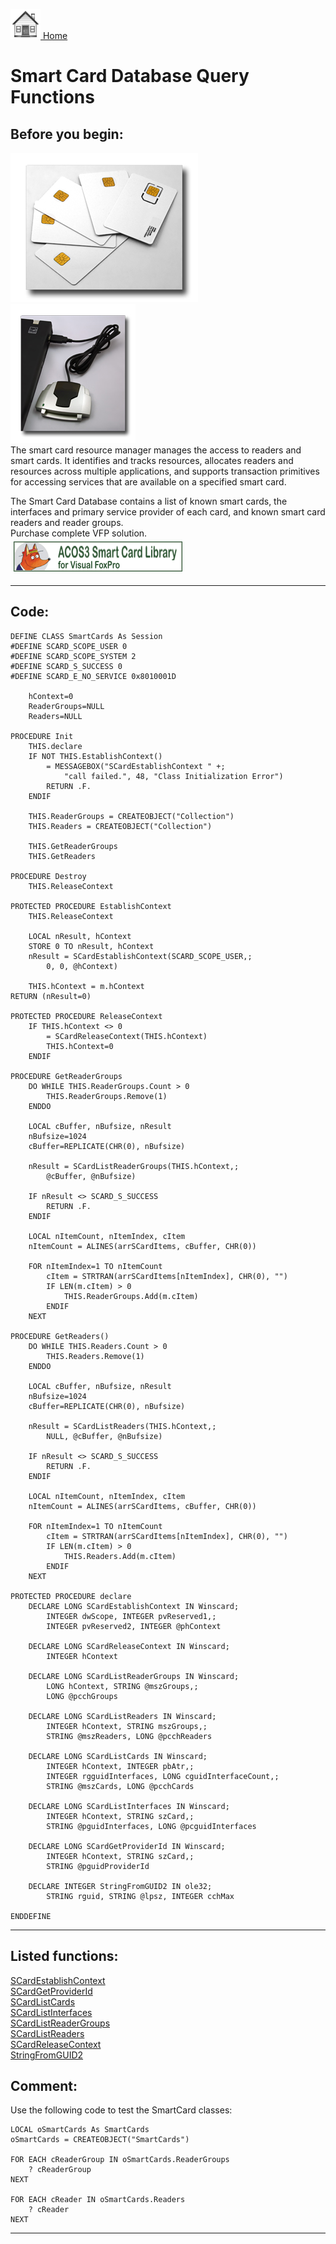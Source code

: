 [<img src="../images/home.png"> Home ](https://github.com/VFPX/Win32API)  

# Smart Card Database Query Functions

## Before you begin:
![](../images/card_batch.jpg)  
![](../images/reader_connected.jpg)  
The smart card resource manager manages the access to readers and smart cards. It identifies and tracks resources, allocates readers and resources across multiple applications, and supports transaction primitives for accessing services that are available on a specified smart card.  

The Smart Card Database contains a list of known smart cards, the interfaces and primary service provider of each card, and known smart card readers and reader groups.</td></tr></table>  
Purchase complete VFP solution.  
<a href="http://www.news2news.com/vfp/?solution=2&src=x539"><img src="../images/acos3_270_48.png" width=270 height=48 border=0  vspace=5 hspace=5 alt="Download ACOS3 Class Library"></a>  
  
***  


## Code:
```foxpro  
DEFINE CLASS SmartCards As Session
#DEFINE SCARD_SCOPE_USER 0
#DEFINE SCARD_SCOPE_SYSTEM 2
#DEFINE SCARD_S_SUCCESS 0
#DEFINE SCARD_E_NO_SERVICE 0x8010001D

	hContext=0
	ReaderGroups=NULL
	Readers=NULL

PROCEDURE Init
	THIS.declare
	IF NOT THIS.EstablishContext()
		= MESSAGEBOX("SCardEstablishContext " +;
			"call failed.", 48, "Class Initialization Error")
		RETURN .F.
	ENDIF

	THIS.ReaderGroups = CREATEOBJECT("Collection")
	THIS.Readers = CREATEOBJECT("Collection")
	
	THIS.GetReaderGroups
	THIS.GetReaders

PROCEDURE Destroy
	THIS.ReleaseContext

PROTECTED PROCEDURE EstablishContext
	THIS.ReleaseContext

	LOCAL nResult, hContext
	STORE 0 TO nResult, hContext
	nResult = SCardEstablishContext(SCARD_SCOPE_USER,;
		0, 0, @hContext)

	THIS.hContext = m.hContext
RETURN (nResult=0)

PROTECTED PROCEDURE ReleaseContext
	IF THIS.hContext <> 0
		= SCardReleaseContext(THIS.hContext)
		THIS.hContext=0
	ENDIF

PROCEDURE GetReaderGroups
	DO WHILE THIS.ReaderGroups.Count > 0
		THIS.ReaderGroups.Remove(1)
	ENDDO

	LOCAL cBuffer, nBufsize, nResult
	nBufsize=1024
	cBuffer=REPLICATE(CHR(0), nBufsize)
	
	nResult = SCardListReaderGroups(THIS.hContext,;
		@cBuffer, @nBufsize)

	IF nResult <> SCARD_S_SUCCESS
		RETURN .F.
	ENDIF

	LOCAL nItemCount, nItemIndex, cItem
	nItemCount = ALINES(arrSCardItems, cBuffer, CHR(0))

	FOR nItemIndex=1 TO nItemCount
		cItem = STRTRAN(arrSCardItems[nItemIndex], CHR(0), "")
		IF LEN(m.cItem) > 0
			THIS.ReaderGroups.Add(m.cItem)
		ENDIF
	NEXT

PROCEDURE GetReaders()
	DO WHILE THIS.Readers.Count > 0
		THIS.Readers.Remove(1)
	ENDDO

	LOCAL cBuffer, nBufsize, nResult
	nBufsize=1024
	cBuffer=REPLICATE(CHR(0), nBufsize)
	
	nResult = SCardListReaders(THIS.hContext,;
		NULL, @cBuffer, @nBufsize)

	IF nResult <> SCARD_S_SUCCESS
		RETURN .F.
	ENDIF

	LOCAL nItemCount, nItemIndex, cItem
	nItemCount = ALINES(arrSCardItems, cBuffer, CHR(0))

	FOR nItemIndex=1 TO nItemCount
		cItem = STRTRAN(arrSCardItems[nItemIndex], CHR(0), "")
		IF LEN(m.cItem) > 0
			THIS.Readers.Add(m.cItem)
		ENDIF
	NEXT

PROTECTED PROCEDURE declare
	DECLARE LONG SCardEstablishContext IN Winscard;
		INTEGER dwScope, INTEGER pvReserved1,;
		INTEGER pvReserved2, INTEGER @phContext
	
	DECLARE LONG SCardReleaseContext IN Winscard;
		INTEGER hContext

	DECLARE LONG SCardListReaderGroups IN Winscard;
		LONG hContext, STRING @mszGroups,;
		LONG @pcchGroups

	DECLARE LONG SCardListReaders IN Winscard;
		INTEGER hContext, STRING mszGroups,;
		STRING @mszReaders, LONG @pcchReaders

	DECLARE LONG SCardListCards IN Winscard;
		INTEGER hContext, INTEGER pbAtr,;
		INTEGER rgguidInterfaces, LONG cguidInterfaceCount,;
		STRING @mszCards, LONG @pcchCards

	DECLARE LONG SCardListInterfaces IN Winscard;
		INTEGER hContext, STRING szCard,;
		STRING @pguidInterfaces, LONG @pcguidInterfaces

	DECLARE LONG SCardGetProviderId IN Winscard;
		INTEGER hContext, STRING szCard,;
		STRING @pguidProviderId

	DECLARE INTEGER StringFromGUID2 IN ole32;
		STRING rguid, STRING @lpsz, INTEGER cchMax

ENDDEFINE  
```  
***  


## Listed functions:
[SCardEstablishContext](../libraries/winscard/SCardEstablishContext.md)  
[SCardGetProviderId](../libraries/winscard/SCardGetProviderId.md)  
[SCardListCards](../libraries/winscard/SCardListCards.md)  
[SCardListInterfaces](../libraries/winscard/SCardListInterfaces.md)  
[SCardListReaderGroups](../libraries/winscard/SCardListReaderGroups.md)  
[SCardListReaders](../libraries/winscard/SCardListReaders.md)  
[SCardReleaseContext](../libraries/winscard/SCardReleaseContext.md)  
[StringFromGUID2](../libraries/ole32/StringFromGUID2.md)  

## Comment:
Use the following code to test the SmartCard classes:  
  
```foxpro
LOCAL oSmartCards As SmartCards  
oSmartCards = CREATEOBJECT("SmartCards")  
  
FOR EACH cReaderGroup IN oSmartCards.ReaderGroups  
	? cReaderGroup  
NEXT  
  
FOR EACH cReader IN oSmartCards.Readers  
	? cReader  
NEXT
```
  
***  

